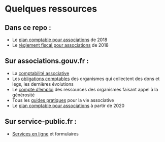 # Quelques ressources

## Dans ce repo :

* Le [plan comptable pour associations](2018_plan-comptable-associatif.pdf) de 2018
* Le [règlement fiscal pour associations](2018-06_règlement-asso.pdf) de 2018

## Sur associations.gouv.fr :

* La [comptabilité associative](https://www.associations.gouv.fr/la-comptabilite-associative.html)
* Les [obligations comptables](https://www.associations.gouv.fr/les-obligations-comptables-des-organismes-qui-collectent-des-dons-et-legs-les-dernieres-evolutions.html) des organismes qui collectent des dons et legs, les dernières évolutions
* Le [compte d’emploi](https://www.associations.gouv.fr/le-compte-d-emploi-des-ressources-des-organismes-faisant-appel-a-la-generosite.html) des ressources des organismes faisant appel à la générosité
* Tous les [guides pratiques](https://www.associations.gouv.fr/guide-pratique-vie-associative.html) pour la vie associative
* Le [plan comptable pour associations](https://www.associations.gouv.fr/le-nouveau-plan-comptable-a-l-horizon-1er-janvier-2020.html) à partir de 2020

## Sur service-public.fr :

* [Services en ligne](https://www.service-public.fr/associations/vosdroits/services-en-ligne-et-formulaires) et formulaires
